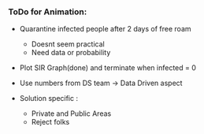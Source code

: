 ### ToDo for Animation:
- Quarantine infected people after 2 days of free roam
    - Doesnt seem practical
    - Need data or probability
- Plot SIR Graph(done) and terminate when infected = 0
- Use numbers from DS team -> Data Driven aspect


- Solution specific :
    - Private and Public Areas
    - Reject folks
